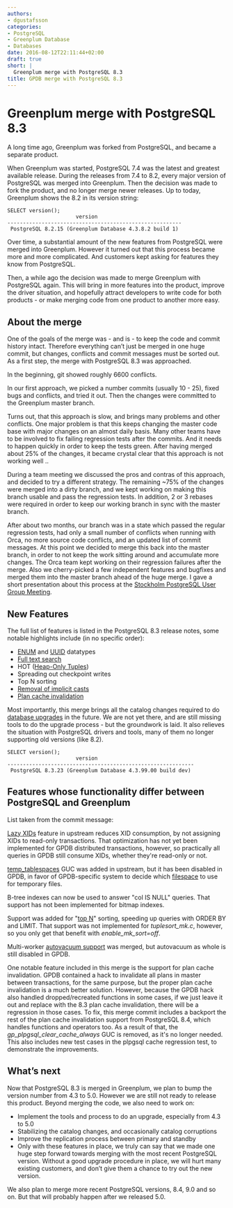 ```yaml
---
authors:
- dgustafsson
categories:
- PostgreSQL
- Greenplum Database
- Databases
date: 2016-08-12T22:11:44+02:00
draft: true
short: |
  Greenplum merge with PostgreSQL 8.3
title: GPDB merge with PostgreSQL 8.3
---
```



# Greenplum merge with PostgreSQL 8.3

A long time ago, Greenplum was forked from PostgreSQL, and became a separate product.

When Greenplum was started, PostgreSQL 7.4 was the latest and greatest available release. During the releases from 7.4 to 8.2, every major version of PostgreSQL was merged into Greenplum. Then the decision was made to fork the product, and no longer merge newer releases. Up to today, Greenplum shows the 8.2 in its version string:

```
SELECT version();
                      version
--------------------------------------------------------
 PostgreSQL 8.2.15 (Greenplum Database 4.3.8.2 build 1)
```
 
Over time, a substantial amount of the new features from PostgreSQL were merged into Greenplum. However it turned out that this process became more and more complicated. And customers kept asking for features they know from PostgreSQL.

Then, a while ago the decision was made to merge Greenplum with PostgreSQL again. This will bring in more features into the product, improve the driver situation, and hopefully attract developers to write code for both products - or make merging code from one product to another more easy.


## About the merge

One of the goals of the merge was - and is - to keep the code and commit history intact. Therefore everything can’t just be merged in one huge commit, but changes, conflicts and commit messages must be sorted out. As a first step, the merge with PostgreSQL 8.3 was approached.

In the beginning, git showed roughly 6600 conflicts.

In our first approach, we picked a number commits (usually 10 - 25), fixed bugs and conflicts, and tried it out. Then the changes were committed to the Greenplum master branch.

Turns out, that this approach is slow, and brings many problems and other conflicts. One major problem is that this keeps changing the master code base with major changes on an almost daily basis. Many other teams have to be involved to fix failing regression tests after the commits. And it needs to happen quickly in order to keep the tests green. After having merged about 25% of the changes, it became crystal clear that this approach is not working well ..

During a team meeting we discussed the pros and contras of this approach, and decided to try a different strategy. The remaining ~75% of the changes were merged into a dirty branch, and we kept working on making this branch usable and pass the regression tests. In addition, 2 or 3 rebases were required in order to keep our working branch in sync with the master branch.

After about two months, our branch was in a state which passed the regular regression tests, had only a small number of conflicts when running with Orca, no more source code conflicts, and an updated list of commit messages. At this point we decided to merge this back into the master branch, in order to not keep the work sitting around and accumulate more changes. The Orca team kept working on their regression failures after the merge. Also we cherry-picked a few independent features and bugfixes and merged them into the master branch ahead of the huge merge. I gave a short presentation about this process at the [Stockholm PostgreSQL User Group Meeting](https://www.meetup.com/Stockholm-PostgreSQL-User-Group/events/229759302/).



## New Features

The full list of features is listed in the PostgreSQL 8.3 release notes, some notable highlights include (in no specific order):

* [ENUM](https://www.postgresql.org/docs/8.3/static/datatype-enum.html) and [UUID](https://www.postgresql.org/docs/8.3/static/datatype-uuid.html) datatypes
* [Full text search](https://www.postgresql.org/docs/8.3/static/textsearch.html)
* HOT ([Heap-Only Tuples](http://pgsql.tapoueh.org/site/html/misc/hot.html))
* Spreading out checkpoint writes
* Top N sorting
* [Removal of implicit casts](http://petereisentraut.blogspot.de/2008/03/readding-implicit-casts-in-postgresql.html)
* [Plan cache invalidation](http://merlinmoncure.blogspot.de/2007/09/as-previously-stated-postgresql-8.html)

Most importantly, this merge brings all the catalog changes required to do [database upgrades](https://www.postgresql.org/docs/current/static/pgupgrade.html) in the future. We are not yet there, and are still missing tools to do the upgrade process - but the groundwork is laid. It also relieves the situation with PostgreSQL drivers and tools, many of them no longer supporting old versions (like 8.2).

```
SELECT version();
                      version
------------------------------------------------------------
 PostgreSQL 8.3.23 (Greenplum Database 4.3.99.00 build dev)
```


## Features whose functionality differ between PostgreSQL and Greenplum

List taken from the commit message:

[Lazy XIDs](https://www.postgresql.org/message-id/46DD9464.2010906%40phlo.org) feature in upstream reduces XID consumption, by not assigning XIDs to read-only transactions. That optimization has not yet been implemented for GPDB distributed transactions, however, so practically all queries in GPDB still consume XIDs, whether they're read-only or not.

[temp_tablespaces](https://www.postgresql.org/docs/9.1/static/runtime-config-client.html) GUC was added in upstream, but it has been disabled in GPDB, in favor of GPDB-specific system to decide which [filespace](http://gpdb.docs.pivotal.io/4350/admin_guide/ddl/ddl-tablespace.html) to use for temporary files.

B-tree indexes can now be used to answer "col IS NULL" queries. That support has not been implemented for bitmap indexes.

Support was added for "[top N](http://use-the-index-luke.com/sql/partial-results/top-n-queries)" sorting, speeding up queries with ORDER BY and LIMIT. That support was not implemented for *tuplesort_mk.c*, however, so you only get that benefit with *enable_mk_sort=off*.

Multi-worker [autovacuum support](https://www.postgresql.org/docs/8.3/static/routine-vacuuming.html) was merged, but autovacuum as whole is still disabled in GPDB.

One notable feature included in this merge is the support for plan cache invalidation. GPDB contained a hack to invalidate all plans in master between transactions, for the same purpose, but the proper plan cache invalidation is a much better solution. However, because the GPDB hack also handled dropped/recreated functions in some cases, if we just leave it out and replace with the 8.3 plan cache invalidation, there will be a regression in those cases. To fix, this merge commit includes a backport the rest of the plan cache invalidation support from PostgreSQL 8.4, which handles functions and operators too. As a result of that, the *gp_plpgsql_clear_cache_always* GUC is removed, as it's no longer needed. This also includes new test cases in the plpgsql cache regression test, to demonstrate the improvements.


## What’s next

Now that PostgreSQL 8.3 is merged in Greenplum, we plan to bump the version number from 4.3 to 5.0. However we are still not ready to release this product. Beyond merging the code, we also need to work on:

* Implement the tools and process to do an upgrade, especially from 4.3 to 5.0
* Stabilizing the catalog changes, and occasionally catalog corruptions
* Improve the replication process between primary and standby
* Only with these features in place, we truly can say that we made one huge step forward towards merging with the most recent PostgreSQL version. Without a good upgrade procedure in place, we will hurt many existing customers, and don’t give them a chance to try out the new version.

We also plan to merge more recent PostgreSQL versions, 8.4, 9.0 and so on. But that will probably happen after we released 5.0.


